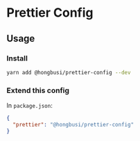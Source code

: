 # Prettier Config

## Usage

### Install

``` bash
yarn add @hongbusi/prettier-config --dev
```

### Extend this config

In `package.json`:

``` json
{
  "prettier": "@hongbusi/prettier-config"
}
```
